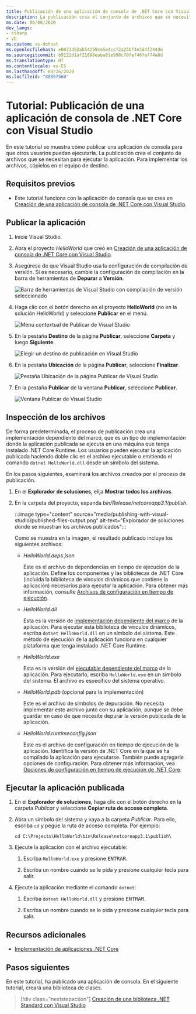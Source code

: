```yaml
---
title: Publicación de una aplicación de consola de .NET Core con Visual Studio
description: La publicación crea el conjunto de archivos que se necesitan para ejecutar una aplicación de .NET Core.
ms.date: 06/08/2020
dev_langs:
- csharp
- vb
ms.custom: vs-dotnet
ms.openlocfilehash: e0033d52ab54259ce5e4ccf2a25bf4e3d4f244de
ms.sourcegitcommit: b9122d1af21898eaba81e990c70fef46fef74a8d
ms.translationtype: HT
ms.contentlocale: es-ES
ms.lasthandoff: 08/26/2020
ms.locfileid: "88867560"
---
```

# <a name="tutorial-publish-a-net-core-console-application-using-visual-studio"></a>Tutorial: Publicación de una aplicación de consola de .NET Core con Visual Studio

En este tutorial se muestra cómo publicar una aplicación de consola para que otros usuarios puedan ejecutarla. La publicación crea el conjunto de archivos que se necesitan para ejecutar la aplicación. Para implementar los archivos, cópielos en el equipo de destino.

## <a name="prerequisites"></a>Requisitos previos

- Este tutorial funciona con la aplicación de consola que se crea en [Creación de una aplicación de consola de .NET Core con Visual Studio](with-visual-studio.md).

## <a name="publish-the-app"></a>Publicar la aplicación

1. Inicie Visual Studio.

1. Abra el proyecto *HelloWorld* que creó en [Creación de una aplicación de consola de .NET Core con Visual Studio](with-visual-studio.md).

1. Asegúrese de que Visual Studio usa la configuración de compilación de versión. Si es necesario, cambie la configuración de compilación en la barra de herramientas de **Depurar** a **Versión**.

   ![Barra de herramientas de Visual Studio con compilación de versión seleccionado](media/publishing-with-visual-studio/visual-studio-toolbar-release.png)

1. Haga clic con el botón derecho en el proyecto **HelloWorld** (no en la solución HelloWorld) y seleccione **Publicar** en el menú.

   ![Menú contextual de Publicar de Visual Studio](media/publishing-with-visual-studio/publish-context-menu.png)

1. En la pestaña **Destino** de la página **Publicar**, seleccione **Carpeta** y luego **Siguiente**.

   ![Elegir un destino de publicación en Visual Studio](media/publishing-with-visual-studio/pick-publish-target.png)

1. En la pestaña **Ubicación** de la página **Publicar**, seleccione **Finalizar**.

   ![Pestaña Ubicación de la página Publicar de Visual Studio](media/publishing-with-visual-studio/publish-page-loc-tab.png)

1. En la pestaña **Publicar** de la ventana **Publicar**, seleccione **Publicar**.

   ![Ventana Publicar de Visual Studio](media/publishing-with-visual-studio/publish-page.png)

## <a name="inspect-the-files"></a>Inspección de los archivos

De forma predeterminada, el proceso de publicación crea una implementación dependiente del marco, que es un tipo de implementación donde la aplicación publicada se ejecuta en una máquina que tenga instalado .NET Core Runtime. Los usuarios pueden ejecutar la aplicación publicada haciendo doble clic en el archivo ejecutable o emitiendo el comando `dotnet HelloWorld.dll` desde un símbolo del sistema.

En los pasos siguientes, examinará los archivos creados por el proceso de publicación.

1. En el **Explorador de soluciones**, elija **Mostrar todos los archivos**.

1. En la carpeta del proyecto, expanda *bin/Release/netcoreapp3.1/publish*.

   :::image type="content" source="media/publishing-with-visual-studio/published-files-output.png" alt-text="Explorador de soluciones donde se muestran los archivos publicados":::

   Como se muestra en la imagen, el resultado publicado incluye los siguientes archivos:

   * *HelloWorld.deps.json*

      Este es el archivo de dependencias en tiempo de ejecución de la aplicación. Define los componentes y las bibliotecas de .NET Core (incluida la biblioteca de vínculos dinámicos que contiene la aplicación) necesarios para ejecutar la aplicación. Para obtener más información, consulte [Archivos de configuración en tiempo de ejecución](https://github.com/dotnet/cli/blob/85ca206d84633d658d7363894c4ea9d59e515c1a/Documentation/specs/runtime-configuration-file.md).

   * *HelloWorld.dll*

      Esta es la versión de [implementación dependiente del marco](../deploying/deploy-with-cli.md#framework-dependent-deployment) de la aplicación. Para ejecutar esta biblioteca de vínculos dinámicos, escriba `dotnet HelloWorld.dll` en un símbolo del sistema. Este método de ejecución de la aplicación funciona en cualquier plataforma que tenga instalado .NET Core Runtime.

   * *HelloWorld.exe*

      Esta es la versión del [ejecutable dependiente del marco](../deploying/deploy-with-cli.md#framework-dependent-executable) de la aplicación. Para ejecutarlo, escriba `HelloWorld.exe` en un símbolo del sistema. El archivo es específico del sistema operativo.

   * *HelloWorld.pdb* (opcional para la implementación)

      Este es el archivo de símbolos de depuración. No necesita implementar este archivo junto con su aplicación, aunque se debe guardar en caso de que necesite depurar la versión publicada de la aplicación.

   * *HelloWorld.runtimeconfig.json*

      Este es el archivo de configuración en tiempo de ejecución de la aplicación. Identifica la versión de .NET Core en la que se ha compilado la aplicación para ejecutarse. También puede agregarle opciones de configuración. Para obtener más información, vea [Opciones de configuración en tiempo de ejecución de .NET Core](../run-time-config/index.md#runtimeconfigjson).

## <a name="run-the-published-app"></a>Ejecutar la aplicación publicada

1. En el **Explorador de soluciones**, haga clic con el botón derecho en la carpeta *Publicar* y seleccione **Copiar ruta de acceso completa**.

1. Abra un símbolo del sistema y vaya a la carpeta *Publicar*. Para ello, escriba `cd` y pegue la ruta de acceso completa. Por ejemplo:

   ```console
   cd C:\Projects\HelloWorld\bin\Release\netcoreapp3.1\publish\
   ```

1. Ejecute la aplicación con el archivo ejecutable:

   1. Escriba `HelloWorld.exe` y presione <kbd>ENTRAR</kbd>.

   1. Escriba un nombre cuando se le pida y presione cualquier tecla para salir.

1. Ejecute la aplicación mediante el comando `dotnet`:

   1. Escriba `dotnet HelloWorld.dll` y presione <kbd>ENTRAR</kbd>.

   1. Escriba un nombre cuando se le pida y presione cualquier tecla para salir.

## <a name="additional-resources"></a>Recursos adicionales

- [Implementación de aplicaciones .NET Core](../deploying/index.md)

## <a name="next-steps"></a>Pasos siguientes

En este tutorial, ha publicado una aplicación de consola. En el siguiente tutorial, creará una biblioteca de clases.

> [!div class="nextstepaction"]
> [Creación de una biblioteca .NET Standard con Visual Studio](library-with-visual-studio.md)
